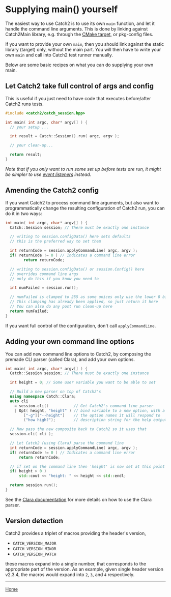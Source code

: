 <a id="top"></a>
# Supplying main() yourself



The easiest way to use Catch2 is to use its own `main` function, and let
it handle the command line arguments. This is done by linking against
Catch2Main library, e.g. through the [CMake target](cmake-integration.md#cmake-targets),
or pkg-config files.

If you want to provide your own `main`, then you should link against
the static library (target) only, without the main part. You will then
have to write your own `main` and call into Catch2 test runner manually.

Below are some basic recipes on what you can do supplying your own main.


## Let Catch2 take full control of args and config

This is useful if you just need to have code that executes before/after
Catch2 runs tests.

```cpp
#include <catch2/catch_session.hpp>

int main( int argc, char* argv[] ) {
  // your setup ...

  int result = Catch::Session().run( argc, argv );

  // your clean-up...

  return result;
}
```

_Note that if you only want to run some set up before tests are run, it
might be simpler to use [event listeners](event-listeners.md#top) instead._


## Amending the Catch2 config

If you want Catch2 to process command line arguments, but also want to
programmatically change the resulting configuration of Catch2 run,
you can do it in two ways:

```cpp
int main( int argc, char* argv[] ) {
  Catch::Session session; // There must be exactly one instance

  // writing to session.configData() here sets defaults
  // this is the preferred way to set them

  int returnCode = session.applyCommandLine( argc, argv );
  if( returnCode != 0 ) // Indicates a command line error
        return returnCode;

  // writing to session.configData() or session.Config() here
  // overrides command line args
  // only do this if you know you need to

  int numFailed = session.run();

  // numFailed is clamped to 255 as some unices only use the lower 8 bits.
  // This clamping has already been applied, so just return it here
  // You can also do any post run clean-up here
  return numFailed;
}
```

If you want full control of the configuration, don't call `applyCommandLine`.


## Adding your own command line options

You can add new command line options to Catch2, by composing the premade
CLI parser (called Clara), and add your own options.

```cpp
int main( int argc, char* argv[] ) {
  Catch::Session session; // There must be exactly one instance

  int height = 0; // Some user variable you want to be able to set

  // Build a new parser on top of Catch2's
  using namespace Catch::Clara;
  auto cli
    = session.cli()           // Get Catch2's command line parser
    | Opt( height, "height" ) // bind variable to a new option, with a hint string
        ["-g"]["--height"]    // the option names it will respond to
        ("how high?");        // description string for the help output

  // Now pass the new composite back to Catch2 so it uses that
  session.cli( cli );

  // Let Catch2 (using Clara) parse the command line
  int returnCode = session.applyCommandLine( argc, argv );
  if( returnCode != 0 ) // Indicates a command line error
      return returnCode;

  // if set on the command line then 'height' is now set at this point
  if( height > 0 )
      std::cout << "height: " << height << std::endl;

  return session.run();
}
```

See the [Clara documentation](https://github.com/catchorg/Clara/blob/master/README.md)
for more details on how to use the Clara parser.


## Version detection

Catch2 provides a triplet of macros providing the header's version,

* `CATCH_VERSION_MAJOR`
* `CATCH_VERSION_MINOR`
* `CATCH_VERSION_PATCH`

these macros expand into a single number, that corresponds to the appropriate
part of the version. As an example, given single header version v2.3.4,
the macros would expand into `2`, `3`, and `4` respectively.


---

[Home](Readme.md#top)
